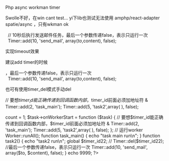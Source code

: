 Php async workman timer


Swolle不好，在win cant test...
yi下lib也测试无法使用
amphp/react-adapter
 spatie/async
，只有wkman ok



  // 10秒后执行发送邮件任务，最后一个参数传递false，表示只运行一次   Timer::add(10, 'send_mail', array($to, $content), false);



实现timeout效果

建议add timer的时候

，最后一个参数传递false，表示只运行一次   Timer::add(10, 'send_mail', array($to, $content), false);


也可有使用timer_del模式手动del


// 要想$timer_id能正确传递到回调函数内部，$timer_id前面必须加地址符 &
Timer::add(2, 'task_main');
Timer::add(5, 'task2',array( ), false);




<?php
require_once './Workerman/Autoloader.php';
require_once(__DIR__ . '/Workerman/Autoloader.php');  //. 
use   \Workerman\Worker;
use \Workerman\Lib\Timer;





$task = new Worker(); // 开启多少个进程运行定时任务，注意多进程并发问题
$task->count = 1;
$task->onWorkerStart = function ($task) {

   // 要想$timer_id能正确传递到回调函数内部，$timer_id前面必须加地址符 &
   Timer::add(2, 'task_main');
   Timer::add(5, 'task2',array( ), false);

};
// 运行worker

Worker::runAll();




function task_main()
{


   echo "task main run\n";


}

function task2()
{

   echo "task2 run\n";
   global $timer_id22;
   //  Timer::del($timer_id22);
   //最后一个参数传递false，表示只运行一次   Timer::add(10, 'send_mail', array($to, $content), false);
}


echo 9999;

?>

